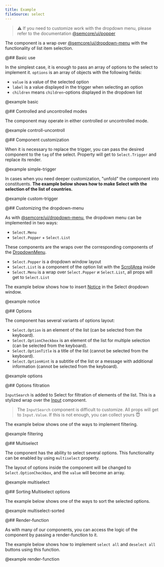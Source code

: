 ```yaml
---
title: Example
fileSource: select
---
```


> ⚠️ If you need to customize work with the dropdown menu, please refer to the documentation [@semcore/ui/popper](/utils/popper/)

The component is a wrap over [@semcore/ui/dropdown-menu](/components/dropdown-menu) with the functionality of list item selection.

@## Basic use

In the simplest case, it is enough to pass an array of options to the select to implement it. `options` is an array of objects with the following fields:

- `value` is a value of the selected option
- `label` is a value displayed in the trigger when selecting an option
- `children` means `children`-options displayed in the dropdown list

@example basic

@## Controlled and uncontrolled modes

The component may operate in either controlled or uncontrolled mode.

@example controll-uncontroll

@## Component customization

When it is necessary to replace the trigger, you can pass the desired component to the `tag` of the select. Property will get to `Select.Trigger` and replace its render.

@example simple-trigger

In cases when you need deeper customization, "unfold" the component into constituents. **The example below shows how to make Select with the selection of the list of countries.**

@example custom-trigger

@## Customizing the dropdown-menu

As with [@semcore/ui/dropdown-menu](/components/dropdown-menu), the dropdown menu can be implemented in two ways:

- `Select.Menu`
- `Select.Popper` + `Select.List`

These components are the wraps over the corresponding components of the [DropdownMenu](/components/dropdown-menu).

- `Select.Popper` is a dropdown window layout
- `Select.List` is a component of the option list with the [ScrollArea](/components/scroll-area/) inside
- `Select.Menu` is a wrap over `Select.Popper` и `Select.List`, all props will get to `Select.List`

The example below shows how to insert [Notice](/components/notice/) in the Select dropdown window.

@example notice

@## Options

The component has several variants of options layout:

- `Select.Option` is an element of the list (can be selected from the keyboard).
- `Select.OptionCheckbox` is an element of the list for multiple selection (can be selected from the keyboard).
- `Select.OptionTitle` is a title of the list (cannot be selected from the keyboard).
- `Select.OptionHint` is a subtitle of the list or a message with additional information (cannot be selected from the keyboard).

@example options

@## Options filtration

`InputSearch` is added to Select for filtration of elements of the list. This is a stylized wrap over the [Input](/components/input/) component.

> The `InputSearch` component is difficult to customize. All props will get to `Input.Value`. If this is not enough, you can collect yours 😇

The example below shows one of the ways to implement filtering.

@example filtering

@## Multiselect

The component has the ability to select several options. This functionality can be enabled by using `multiselect` property.

The layout of options inside the component will be changed to `Select.OptionCheckbox`, and the `value` will become an array.

@example multiselect

@## Sorting Multiselect options

The example below shows one of the ways to sort the selected options.

@example multiselect-sorted

@## Render-function

As with many of our components, you can access the logic of the component by passing a render-function to it.

The example below shows how to implement `select all` and `deselect all` buttons using this function.

@example render-function
